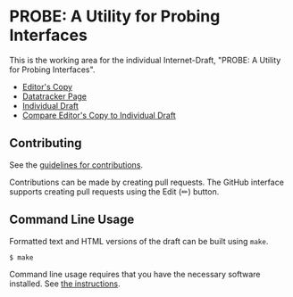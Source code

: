 # PROBE: A Utility for Probing Interfaces

This is the working area for the individual Internet-Draft, "PROBE: A Utility for Probing Interfaces".

* [Editor's Copy](https://fenner.github.io/probe-clarification/#go.draft-fenner-int-probe-clarification.html)
* [Datatracker Page](https://datatracker.ietf.org/doc/draft-fenner-int-probe-clarification)
* [Individual Draft](https://datatracker.ietf.org/doc/html/draft-fenner-int-probe-clarification)
* [Compare Editor's Copy to Individual Draft](https://fenner.github.io/probe-clarification/#go.draft-fenner-int-probe-clarification.diff)


## Contributing

See the
[guidelines for contributions](https://github.com/fenner/probe-clarification/blob/main/CONTRIBUTING.md).

Contributions can be made by creating pull requests.
The GitHub interface supports creating pull requests using the Edit (✏) button.


## Command Line Usage

Formatted text and HTML versions of the draft can be built using `make`.

```sh
$ make
```

Command line usage requires that you have the necessary software installed.  See
[the instructions](https://github.com/martinthomson/i-d-template/blob/main/doc/SETUP.md).

